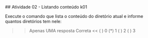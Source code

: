 ## Atividade 02 - Listando conteúdo k01

Execute o comando que lista o conteúdo do diretório atual e informe quantos diretórios tem nele:

>>Apenas UMA resposta Correta <<
( ) 0
(*) 1
( ) 2
( ) 3


